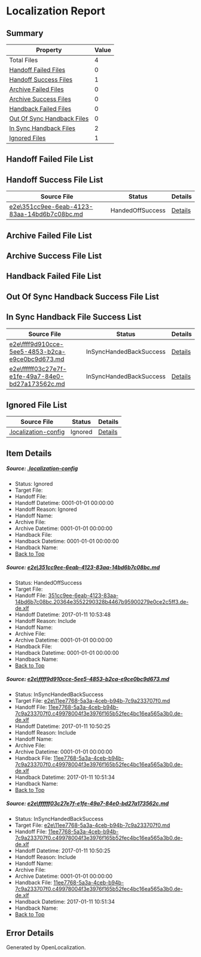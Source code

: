 # <a name='report-top'></a> Localization Report

## Summary
 Property | Value 
 -------- | ----- 
 Total Files | 4
[ Handoff Failed Files ](#handoff-failed-list)| 0
[ Handoff Success Files ](#handoff-success-list)| 1
[ Archive Failed Files ](#archive-failed-list)| 0
[ Archive Success Files ](#archive-success-list)| 0
[ Handback Failed Files ](#handback-failed-list)| 0
[ Out Of Sync Handback Files ](#outofsync-handback-success-list)| 0
[ In Sync Handback Files ](#insync-handback-success-list)| 2
[ Ignored Files ](#ignored-list)| 1

## <a name='handoff-failed-list'></a> Handoff Failed File List

## <a name='handoff-success-list'></a> Handoff Success File List
 Source File | Status | Details 
 ----------- | ------ | ------- 
 [e2e\351cc9ee-6eab-4123-83aa-14bd6b7c08bc.md](https://github.com/OpenLocalizationTestOrg/ol-test0/blob/985c7ded4bab1124c55f541f34f75e30567b03d4/e2e/351cc9ee-6eab-4123-83aa-14bd6b7c08bc.md) | HandedOffSuccess | [Details](#ea609b389d145d3a55f6aa69ddb6a648bf11434c1)

## <a name='archive-failed-list'></a> Archive Failed File List

## <a name='archive-success-list'></a> Archive Success File List

## <a name='handback-failed-list'></a> Handback Failed File List

## <a name='outofsync-handback-success-list'></a> Out Of Sync Handback Success File List

## <a name='insync-handback-success-list'></a> In Sync Handback File Success List
 Source File | Status | Details 
 ----------- | ------ | ------- 
 [e2e\ffff9d910cce-5ee5-4853-b2ca-e9ce0bc9d673.md](https://github.com/OpenLocalizationTestOrg/ol-test0/blob/18e18967f05152d620b11acad897d8236cf922a7/e2e/ffff9d910cce-5ee5-4853-b2ca-e9ce0bc9d673.md) | InSyncHandedBackSuccess | [Details](#cdb39c2145d2d4f211f6d3e73ea44e29a2b0eede2)
 [e2e\ffffff03c27e7f-e1fe-49a7-84e0-bd27a173562c.md](https://github.com/OpenLocalizationTestOrg/ol-test0/blob/985c7ded4bab1124c55f541f34f75e30567b03d4/e2e/ffffff03c27e7f-e1fe-49a7-84e0-bd27a173562c.md) | InSyncHandedBackSuccess | [Details](#cdb39c2145d2d4f211f6d3e73ea44e29a2b0eede3)

## <a name='ignored-list'></a> Ignored File List
 Source File | Status | Details 
 ----------- | ------ | ------- 
 [.localization-config](https://github.com/OpenLocalizationTestOrg/ol-test0/blob/985c7ded4bab1124c55f541f34f75e30567b03d4/.localization-config) | Ignored | [Details](#cb0632cf59c1387fc1742bfb9fa3c47f87e2e5c90)

## Item Details
##### <a name='cb0632cf59c1387fc1742bfb9fa3c47f87e2e5c90'></a> Source: [.localization-config](https://github.com/OpenLocalizationTestOrg/ol-test0/blob/985c7ded4bab1124c55f541f34f75e30567b03d4/.localization-config)
* Status: Ignored
* Target File: 
* Handoff File: 
* Handoff Datetime: 0001-01-01 00:00:00
* Handoff Reason: Ignored
* Handoff Name: 
* Archive File: 
* Archive Datetime: 0001-01-01 00:00:00
* Handback File: 
* Handback Datetime: 0001-01-01 00:00:00
* Handback Name: 
* [Back to Top](#report-top)

##### <a name='ea609b389d145d3a55f6aa69ddb6a648bf11434c1'></a> Source: [e2e\351cc9ee-6eab-4123-83aa-14bd6b7c08bc.md](https://github.com/OpenLocalizationTestOrg/ol-test0/blob/985c7ded4bab1124c55f541f34f75e30567b03d4/e2e/351cc9ee-6eab-4123-83aa-14bd6b7c08bc.md)
* Status: HandedOffSuccess
* Target File: 
* Handoff File: [351cc9ee-6eab-4123-83aa-14bd6b7c08bc.20364e3552290328b4467b95900279e0ce2c5ff3.de-de.xlf](https://github.com/OpenLocalizationTestOrg/ol-test0-handoff/blob/123e35a07d3aa07a4c2e5678fc662e9d6d45a621/ol-handoff/OpenLocalizationTestOrg/ol-test0-dede/shujia/ht/351cc9ee-6eab-4123-83aa-14bd6b7c08bc.20364e3552290328b4467b95900279e0ce2c5ff3.de-de.xlf)
* Handoff Datetime: 2017-01-11 10:53:48
* Handoff Reason: Include
* Handoff Name: 
* Archive File: 
* Archive Datetime: 0001-01-01 00:00:00
* Handback File: 
* Handback Datetime: 0001-01-01 00:00:00
* Handback Name: 
* [Back to Top](#report-top)

##### <a name='cdb39c2145d2d4f211f6d3e73ea44e29a2b0eede2'></a> Source: [e2e\ffff9d910cce-5ee5-4853-b2ca-e9ce0bc9d673.md](https://github.com/OpenLocalizationTestOrg/ol-test0/blob/18e18967f05152d620b11acad897d8236cf922a7/e2e/ffff9d910cce-5ee5-4853-b2ca-e9ce0bc9d673.md)
* Status: InSyncHandedBackSuccess
* Target File: [e2e\11ee7768-5a3a-4ceb-b94b-7c9a233707f0.md](https://github.com/OpenLocalizationTestOrg/ol-test0-dede/blob/285ee53a0d60648c62d4cec2f838f50676478867/e2e/11ee7768-5a3a-4ceb-b94b-7c9a233707f0.md)
* Handoff File: [11ee7768-5a3a-4ceb-b94b-7c9a233707f0.c49978004f3e3976f165b52fec4bc16ea565a3b0.de-de.xlf](https://github.com/OpenLocalizationTestOrg/ol-test0-handoff/blob/7568e6f10baa8f8c397affbe580b2e0879d2e0c9/ol-handoff/OpenLocalizationTestOrg/ol-test0-dede/shujia/ht/11ee7768-5a3a-4ceb-b94b-7c9a233707f0.c49978004f3e3976f165b52fec4bc16ea565a3b0.de-de.xlf)
* Handoff Datetime: 2017-01-11 10:50:25
* Handoff Reason: Include
* Handoff Name: 
* Archive File: 
* Archive Datetime: 0001-01-01 00:00:00
* Handback File: [11ee7768-5a3a-4ceb-b94b-7c9a233707f0.c49978004f3e3976f165b52fec4bc16ea565a3b0.de-de.xlf](https://github.com/OpenLocalizationTestOrg/ol-test0-handback/blob/19054beb176dbdc7969df13f9189f62630a8edc8/ol-handback/OpenLocalizationTestOrg/ol-test0-dede/shujia/ht/11ee7768-5a3a-4ceb-b94b-7c9a233707f0.c49978004f3e3976f165b52fec4bc16ea565a3b0.de-de.xlf)
* Handback Datetime: 2017-01-11 10:51:34
* Handback Name: 
* [Back to Top](#report-top)

##### <a name='cdb39c2145d2d4f211f6d3e73ea44e29a2b0eede3'></a> Source: [e2e\ffffff03c27e7f-e1fe-49a7-84e0-bd27a173562c.md](https://github.com/OpenLocalizationTestOrg/ol-test0/blob/985c7ded4bab1124c55f541f34f75e30567b03d4/e2e/ffffff03c27e7f-e1fe-49a7-84e0-bd27a173562c.md)
* Status: InSyncHandedBackSuccess
* Target File: [e2e\11ee7768-5a3a-4ceb-b94b-7c9a233707f0.md](https://github.com/OpenLocalizationTestOrg/ol-test0-dede/blob/285ee53a0d60648c62d4cec2f838f50676478867/e2e/11ee7768-5a3a-4ceb-b94b-7c9a233707f0.md)
* Handoff File: [11ee7768-5a3a-4ceb-b94b-7c9a233707f0.c49978004f3e3976f165b52fec4bc16ea565a3b0.de-de.xlf](https://github.com/OpenLocalizationTestOrg/ol-test0-handoff/blob/7568e6f10baa8f8c397affbe580b2e0879d2e0c9/ol-handoff/OpenLocalizationTestOrg/ol-test0-dede/shujia/ht/11ee7768-5a3a-4ceb-b94b-7c9a233707f0.c49978004f3e3976f165b52fec4bc16ea565a3b0.de-de.xlf)
* Handoff Datetime: 2017-01-11 10:50:25
* Handoff Reason: Include
* Handoff Name: 
* Archive File: 
* Archive Datetime: 0001-01-01 00:00:00
* Handback File: [11ee7768-5a3a-4ceb-b94b-7c9a233707f0.c49978004f3e3976f165b52fec4bc16ea565a3b0.de-de.xlf](https://github.com/OpenLocalizationTestOrg/ol-test0-handback/blob/19054beb176dbdc7969df13f9189f62630a8edc8/ol-handback/OpenLocalizationTestOrg/ol-test0-dede/shujia/ht/11ee7768-5a3a-4ceb-b94b-7c9a233707f0.c49978004f3e3976f165b52fec4bc16ea565a3b0.de-de.xlf)
* Handback Datetime: 2017-01-11 10:51:34
* Handback Name: 
* [Back to Top](#report-top)


## Error Details

Generated by OpenLocalization.
